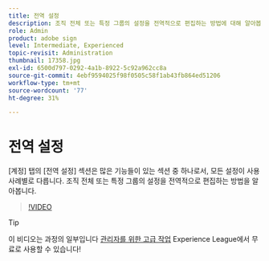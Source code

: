 ```yaml
---
title: 전역 설정
description: 조직 전체 또는 특정 그룹의 설정을 전역적으로 편집하는 방법에 대해 알아봅니다
role: Admin
product: adobe sign
level: Intermediate, Experienced
topic-revisit: Administration
thumbnail: 17358.jpg
exl-id: 6500d797-0292-4a1b-8922-5c92a962cc8a
source-git-commit: 4ebf9594025f98f0505c58f1ab43fb864ed51206
workflow-type: tm+mt
source-wordcount: '77'
ht-degree: 31%

---
```


# 전역 설정

[계정] 탭의 [전역 설정] 섹션은 많은 기능들이 있는 섹션 중 하나로서, 모든 설정이 사용 사례별로 다릅니다. 조직 전체 또는 특정 그룹의 설정을 전역적으로 편집하는 방법을 알아봅니다.

>[!VIDEO](https://video.tv.adobe.com/v/3412507?quality=12&learn=on&hidetitle=true)

>[!TIP]
>
>이 비디오는 과정의 일부입니다 [관리자를 위한 고급 작업](https://experienceleague.adobe.com/?recommended=Sign-A-1-2020.1) Experience League에서 무료로 사용할 수 있습니다!
